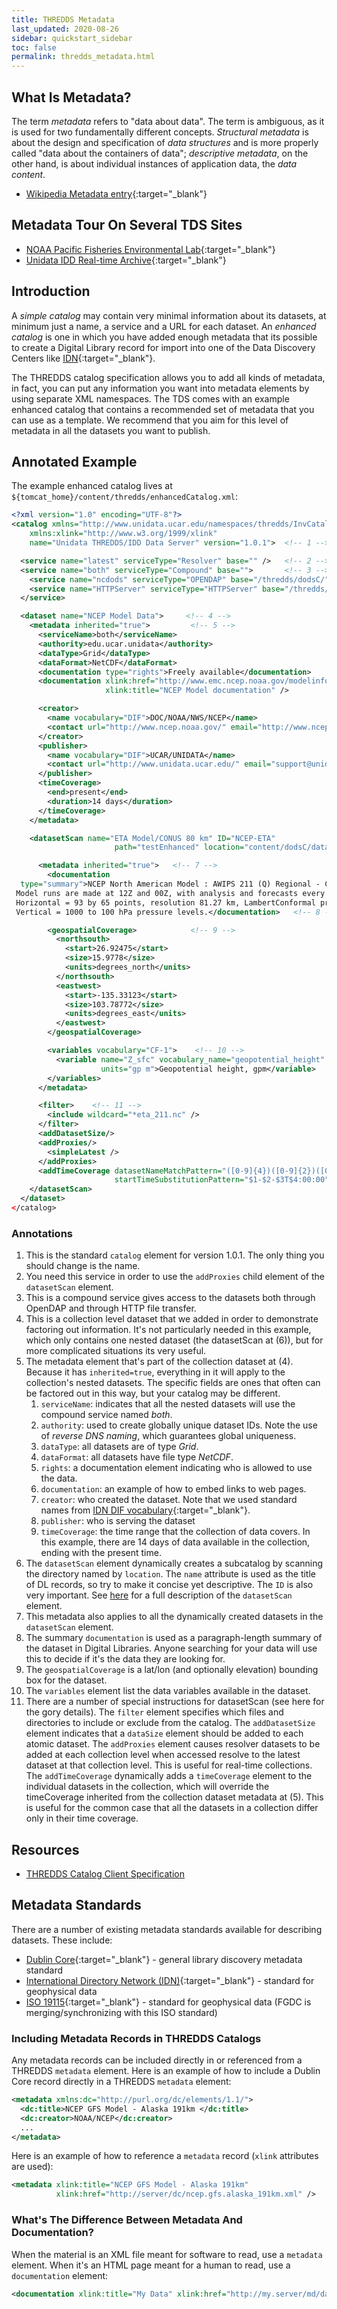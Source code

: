 ```yaml
---
title: THREDDS Metadata
last_updated: 2020-08-26
sidebar: quickstart_sidebar
toc: false
permalink: thredds_metadata.html
---
```


## What Is Metadata?

The term *metadata* refers to "data about data". 
The term is ambiguous, as it is used for two fundamentally different concepts. 
*Structural metadata* is about the design and specification of *data structures* and is more properly called "data about the containers of data"; *descriptive metadata*, on the other hand, is about individual instances of application data, the *data content*.
- [Wikipedia Metadata entry](https://en.wikipedia.org/wiki/Metadata){:target="_blank"}


## Metadata Tour On Several TDS Sites

* [NOAA Pacific Fisheries Environmental Lab](http://oceanwatch.pfeg.noaa.gov/thredds/catalog.xml){:target="_blank"}
* [Unidata IDD Real-time Archive](https://thredds.ucar.edu:8080/thredds/catalog.xml){:target="_blank"}

## Introduction

A *simple catalog* may contain very minimal information about its datasets, at minimum just a name, a service and a URL for each dataset. 
An *enhanced catalog* is one in which you have added enough metadata that its possible to create a Digital Library record for import into one of the Data Discovery Centers like [IDN](http://gcmd.gsfc.nasa.gov/){:target="_blank"}.

The THREDDS catalog specification allows you to add all kinds of metadata, in fact, you can put any information you want into metadata elements by using separate XML namespaces. 
The TDS comes with an example enhanced catalog that contains a recommended set of metadata that you can use as a template. 
We recommend that you aim for this level of metadata in all the datasets you want to publish.

## Annotated Example

The example enhanced catalog lives at `${tomcat_home}/content/thredds/enhancedCatalog.xml`:

~~~xml
<?xml version="1.0" encoding="UTF-8"?>
<catalog xmlns="http://www.unidata.ucar.edu/namespaces/thredds/InvCatalog/v1.0"
    xmlns:xlink="http://www.w3.org/1999/xlink"
    name="Unidata THREDDS/IDD Data Server" version="1.0.1">  <!-- 1 -->

  <service name="latest" serviceType="Resolver" base="" />   <!-- 2 -->
  <service name="both" serviceType="Compound" base="">       <!-- 3 -->
    <service name="ncdods" serviceType="OPENDAP" base="/thredds/dodsC/" />
    <service name="HTTPServer" serviceType="HTTPServer" base="/thredds/fileServer/" />
  </service>

  <dataset name="NCEP Model Data">     <!-- 4 -->
    <metadata inherited="true">         <!-- 5 -->
      <serviceName>both</serviceName>
      <authority>edu.ucar.unidata</authority>
      <dataType>Grid</dataType>
      <dataFormat>NetCDF</dataFormat>
      <documentation type="rights">Freely available</documentation>
      <documentation xlink:href="http://www.emc.ncep.noaa.gov/modelinfo/index.html" 
                     xlink:title="NCEP Model documentation" />

      <creator>
        <name vocabulary="DIF">DOC/NOAA/NWS/NCEP</name>
        <contact url="http://www.ncep.noaa.gov/" email="http://www.ncep.noaa.gov/mail_liaison.shtml" />
      </creator>
      <publisher>
        <name vocabulary="DIF">UCAR/UNIDATA</name>
        <contact url="http://www.unidata.ucar.edu/" email="support@unidata.ucar.edu" />
      </publisher>
      <timeCoverage>
        <end>present</end>
        <duration>14 days</duration>
      </timeCoverage>
    </metadata>

    <datasetScan name="ETA Model/CONUS 80 km" ID="NCEP-ETA"
                       path="testEnhanced" location="content/dodsC/data/">   <!-- 6 -->

      <metadata inherited="true">   <!-- 7 -->
        <documentation
  type="summary">NCEP North American Model : AWIPS 211 (Q) Regional - CONUS (Lambert Conformal).
 Model runs are made at 12Z and 00Z, with analysis and forecasts every 6 hours out to 60 hours.
 Horizontal = 93 by 65 points, resolution 81.27 km, LambertConformal projection.
 Vertical = 1000 to 100 hPa pressure levels.</documentation>   <!-- 8 -->

        <geospatialCoverage>            <!-- 9 -->
          <northsouth>
            <start>26.92475</start>
            <size>15.9778</size>
            <units>degrees_north</units>
          </northsouth>
          <eastwest>
            <start>-135.33123</start>
            <size>103.78772</size>
            <units>degrees_east</units>
          </eastwest>
        </geospatialCoverage>

        <variables vocabulary="CF-1">    <!-- 10 -->
          <variable name="Z_sfc" vocabulary_name="geopotential_height" 
                    units="gp m">Geopotential height, gpm</variable>
        </variables>
      </metadata>

      <filter>    <!-- 11 -->
        <include wildcard="*eta_211.nc" />
      </filter>
      <addDatasetSize/>
      <addProxies/>
        <simpleLatest />
      </addProxies>
      <addTimeCoverage datasetNameMatchPattern="([0-9]{4})([0-9]{2})([0-9]{2})([0-9]{2})_eta_211.nc$" 
                       startTimeSubstitutionPattern="$1-$2-$3T$4:00:00" duration="60 hours" />
    </datasetScan>
  </dataset>
</catalog>
~~~

### Annotations

1. This is the standard `catalog` element for version 1.0.1. The only thing you should change is the name.
2. You need this service in order to use the `addProxies` child element of the `datasetScan` element.
3. This is a compound service gives access to the datasets both through OpenDAP and through HTTP file transfer.
4. This is a collection level dataset that we added in order to demonstrate factoring out information. It's not particularly needed in this example, which only contains one nested dataset (the datasetScan at (6)), but for more complicated situations its very useful.
5. The metadata element that's part of the collection dataset at (4). Because it has `inherited=true`, everything in it will apply to the collection's nested datasets. The specific fields are ones that often can be factored out in this way, but your catalog may be different.
   1. `serviceName`: indicates that all the nested datasets will use the compound service named *both*.
   2. `authority`: used to create globally unique dataset IDs. Note the use of *reverse DNS naming*, which guarantees global uniqueness.
   3. `dataType`: all datasets are of type *Grid*.
   4. `dataFormat`: all datasets have file type *NetCDF*.
   5. `rights`: a documentation element indicating who is allowed to use the data.
   6. `documentation`: an example of how to embed links to web pages.
   7. `creator`: who created the dataset. Note that we used standard names from [IDN DIF vocabulary](https://idn.ceos.org/){:target="_blank"}.
   8. `publisher`: who is serving the dataset
   9. `timeCoverage`: the time range that the collection of data covers. In this example, there are 14 days of data available in the collection, ending with the present time.
6. The `datasetScan` element dynamically creates a subcatalog by scanning the directory named by `location`. 
   The `name` attribute is used as the title of DL records, so try to make it concise yet descriptive. 
   The `ID` is also very important. See [here](/tds_dataset_scan_ref.html) for a full description of the `datasetScan` element.
7. This metadata also applies to all the dynamically created datasets in the `datasetScan` element.
8. The summary `documentation` is used as a paragraph-length summary of the dataset in Digital Libraries. 
   Anyone searching for your data will use this to decide if it's the data they are looking for.
9. The `geospatialCoverage` is a lat/lon (and optionally elevation) bounding box for the dataset.
10. The `variables` element list the data variables available in the dataset.
11. There are a number of special instructions for datasetScan (see here for the gory details). 
    The `filter` element specifies which files and directories to include or exclude from the catalog. 
    The `addDatasetSize` element indicates that a `dataSize` element should be added to each atomic dataset. 
    The `addProxies` element causes resolver datasets to be added at each collection level when accessed resolve to the latest dataset at that collection level. 
    This is useful for real-time collections. 
    The `addTimeCoverage` dynamically adds a `timeCoverage` element to the individual datasets in the collection, which will override the timeCoverage inherited from the collection dataset metadata at (5). 
    This is useful for the common case that all the datasets in a collection differ only in their time coverage.

## Resources

* [THREDDS Catalog Client Specification](/InvCatalogSpec.html#dlElements)

## Metadata Standards

There are a number of existing metadata standards available for describing datasets. 
These include:
  
* [Dublin Core](https://dublincore.org/){:target="_blank"} - general library discovery metadata standard
* [International Directory Network (IDN)](https://idn.ceos.org/){:target="_blank"}  - standard for geophysical data
* [ISO 19115](https://www.isotc211.org/){:target="_blank"} - standard for geophysical data (FGDC is merging/synchronizing with this ISO standard)

### Including Metadata Records in THREDDS Catalogs

Any metadata records can be included directly in or referenced from a THREDDS `metadata` element. 
Here is an example of how to include a Dublin Core record directly in a THREDDS `metadata` element:

~~~xml
<metadata xmlns:dc="http://purl.org/dc/elements/1.1/">
  <dc:title>NCEP GFS Model - Alaska 191km </dc:title>
  <dc:creator>NOAA/NCEP</dc:creator>
  ...
</metadata>
~~~

Here is an example of how to reference a `metadata` record (`xlink` attributes are used):

~~~xml
<metadata xlink:title="NCEP GFS Model - Alaska 191km"
          xlink:href="http://server/dc/ncep.gfs.alaska_191km.xml" />
~~~

### What's The Difference Between Metadata And Documentation?

When the material is an XML file meant for software to read, use a `metadata` element. 
When it's an HTML page meant for a human to read, use a `documentation` element:

~~~xml
<documentation xlink:title="My Data" xlink:href="http://my.server/md/data1.html" />
~~~